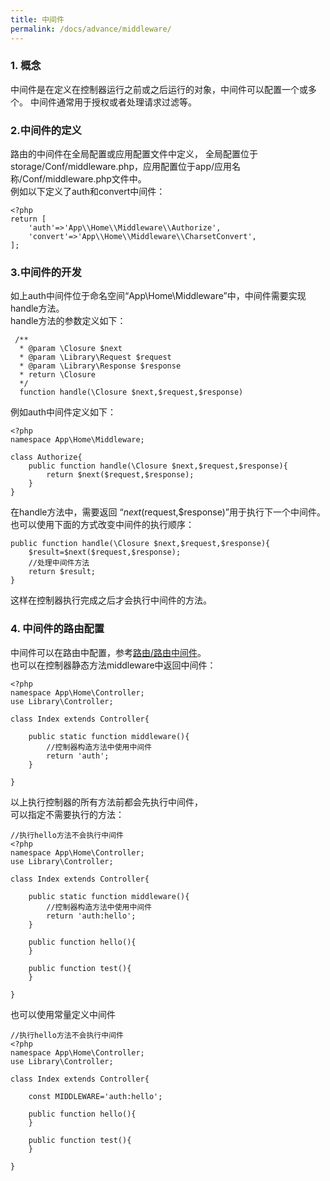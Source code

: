 ```yaml
---
title: 中间件
permalink: /docs/advance/middleware/
---
```


### 1. 概念
中间件是在定义在控制器运行之前或之后运行的对象，中间件可以配置一个或多个。
中间件通常用于授权或者处理请求过滤等。

### 2.中间件的定义
路由的中间件在全局配置或应用配置文件中定义，
全局配置位于storage/Conf/middleware.php，应用配置位于app/应用名称/Conf/middleware.php文件中。   
例如以下定义了auth和convert中间件：

```
<?php
return [
	'auth'=>'App\\Home\\Middleware\\Authorize',
	'convert'=>'App\\Home\\Middleware\\CharsetConvert',
];
```

### 3.中间件的开发
如上auth中间件位于命名空间“App\Home\Middleware”中，中间件需要实现handle方法。  
handle方法的参数定义如下：

```
 /**
  * @param \Closure $next
  * @param \Library\Request $request
  * @param \Library\Response $response
  * return \Closure
  */
  function handle(\Closure $next,$request,$response)
```
例如auth中间件定义如下：

```
<?php
namespace App\Home\Middleware;

class Authorize{
	public function handle(\Closure $next,$request,$response){
		return $next($request,$response);
	}
}
```
在handle方法中，需要返回 “$next($request,$response)”用于执行下一个中间件。  
也可以使用下面的方式改变中间件的执行顺序：

```
public function handle(\Closure $next,$request,$response){
	$result=$next($request,$response);
	//处理中间件方法
	return $result;
}
```
这样在控制器执行完成之后才会执行中间件的方法。

### 4. 中间件的路由配置
中间件可以在路由中配置，参考[路由/路由中间件](/docs/route/route_middleware/)。  
也可以在控制器静态方法middleware中返回中间件：

```
<?php
namespace App\Home\Controller;
use Library\Controller;

class Index extends Controller{
	
	public static function middleware(){
		//控制器构造方法中使用中间件
		return 'auth';
	}
	
}
```
以上执行控制器的所有方法前都会先执行中间件，  
可以指定不需要执行的方法：

```
//执行hello方法不会执行中间件
<?php
namespace App\Home\Controller;
use Library\Controller;

class Index extends Controller{
	
	public static function middleware(){
		//控制器构造方法中使用中间件
		return 'auth:hello';
	}
	
	public function hello(){
	}
	
	public function test(){
	}	
	
}
```
也可以使用常量定义中间件
```
//执行hello方法不会执行中间件
<?php
namespace App\Home\Controller;
use Library\Controller;

class Index extends Controller{
	
	const MIDDLEWARE='auth:hello';
	
	public function hello(){
	}
	
	public function test(){
	}	
	
}
```




